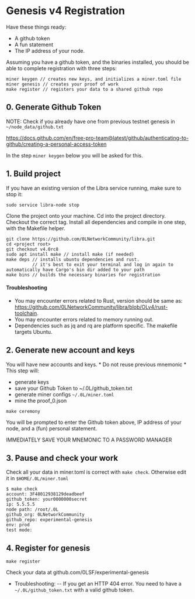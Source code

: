 # Genesis v4 Registration

Have these things ready:
- A github token
- A fun statement
- The IP address of your node.

Assuming you have a github token, and the binaries installed, you should be able to complete registration with three steps:
```
miner keygen // creates new keys, and initializes a miner.toml file
miner genesis // creates your proof of work
make register // registers your data to a shared github repo

```

## 0. Generate Github Token

NOTE: Check if you already have one from previous testnet genesis in `~/node_data/github.txt`

https://docs.github.com/en/free-pro-team@latest/github/authenticating-to-github/creating-a-personal-access-token

In the step `miner keygen` below you will be asked for this.

## 1.  Build project

If you have an existing version of the Libra service running, make sure to stop it:
```
sudo service libra-node stop
```

Clone the project onto your machine. Cd into the project directory. Checkout the correct tag. Install all dependencies and compile in one step, with the Makefile helper.

```
git clone https://github.com/0LNetworkCommunity/libra.git
cd <project root>
git checkout v4.0rc8
sudo apt install make // install make (if needed)
make deps // installs ubuntu dependencies and rust. 
          // it's best to exit your terminal and log in again to automatically have Cargo's bin dir added to your path
make bins // builds the necessary binaries for registration
```


#### Troubleshooting
* You may encounter errors related to Rust, version should be same as: https://github.com/0LNetworkCommunity/libra/blob/OLv4/rust-toolchain.
* You may encounter errors related to memory running out.
* Dependencies such as jq and rq are platform specific. The makefile targets Ubuntu.

## 2. Generate new account and keys

You will have new accounts and keys. * Do not reuse previous mnemonic *
This step will:

- generate keys
- save your Github Token to ~/.0L/github_token.txt
- generate miner configs `~/.0L/miner.toml`
- mine the proof_0.json

```
make ceremony
```

You will be prompted to enter the Github token above, IP address of your node, and a (fun) personal statement.

IMMEDIATELY SAVE YOUR MNEMONIC TO A PASSWORD MANAGER


## 3. Pause and check your work ##
Check all your data in miner.toml is correct with `make check`. Otherwise edit it in `$HOME/.0L/miner.toml`
```
$ make check
account: 3F48012938129deadbeef
github_token: your0000000secret
ip: 5.5.5.5
node path: /root/.0L
github_org: 0LNetworkCommunity
github_repo: experimental-genesis
env: prod
test mode:
```


## 4. Register for genesis

```
make register
```

Check your data at github.com/0LSF/experimental-genesis

- Troubleshooting:
-- If you get an HTTP 404 error. You need to have a `~/.0L/github_token.txt` with a valid github token.

